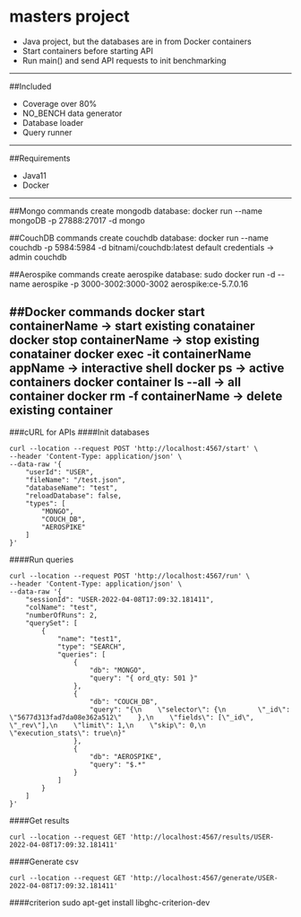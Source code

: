 # masters project
- Java project, but the databases are in from Docker containers
- Start containers before starting API
- Run main() and send API requests to init benchmarking
---
##Included
- Coverage over 80%
- NO_BENCH data generator
- Database loader
- Query runner
---
##Requirements
- Java11
- Docker
---
##Mongo commands
    create mongodb database:
    docker run --name mongoDB -p 27888:27017 -d mongo
                                       
##CouchDB commands
    create couchdb database:
    docker run --name couchdb -p 5984:5984 -d bitnami/couchdb:latest
    default credentials -> admin couchdb

##Aerospike commands
    create aerospike database:
    sudo docker run -d --name aerospike -p 3000-3002:3000-3002 aerospike:ce-5.7.0.16

##Docker commands
    docker start containerName                          -> start existing conatainer
    docker stop containerName                           -> stop existing conatainer
    docker exec -it containerName appName               -> interactive shell
    docker ps                                           -> active containers 
    docker container ls --all                           -> all container
    docker rm -f containerName                          -> delete existing container
---
###cURL for APIs
####Init databases
```
curl --location --request POST 'http://localhost:4567/start' \
--header 'Content-Type: application/json' \
--data-raw '{
    "userId": "USER",
    "fileName": "/test.json",
    "databaseName": "test",
    "reloadDatabase": false,
    "types": [
        "MONGO",
        "COUCH_DB",
        "AEROSPIKE"
    ]
}'
```

####Run queries
```
curl --location --request POST 'http://localhost:4567/run' \
--header 'Content-Type: application/json' \
--data-raw '{
    "sessionId": "USER-2022-04-08T17:09:32.181411",
    "colName": "test",
    "numberOfRuns": 2,
    "querySet": [
        {
            "name": "test1",
            "type": "SEARCH",
            "queries": [
                {
                    "db": "MONGO",
                    "query": "{ ord_qty: 501 }"
                },
                {
                    "db": "COUCH_DB",
                    "query": "{\n    \"selector\": {\n        \"_id\": \"5677d313fad7da08e362a512\"    },\n    \"fields\": [\"_id\", \"_rev\"],\n    \"limit\": 1,\n    \"skip\": 0,\n    \"execution_stats\": true\n}"
                },
                {
                    "db": "AEROSPIKE",
                    "query": "$.*"
                }
            ]
        }
    ]
}'
```

####Get results
```
curl --location --request GET 'http://localhost:4567/results/USER-2022-04-08T17:09:32.181411'
```

####Generate csv
```
curl --location --request GET 'http://localhost:4567/generate/USER-2022-04-08T17:09:32.181411'
```

####criterion
    sudo apt-get install libghc-criterion-dev
